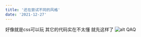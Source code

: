 ```yaml
---
title: '还在尝试不同的风格'
date: '2021-12-27'
---
```

好像就是css可以玩 其它的代码实在不太懂
就先这样了
![alt QAQ](https://rino.xn--xj8hhl.tk/images/mma.jpg)